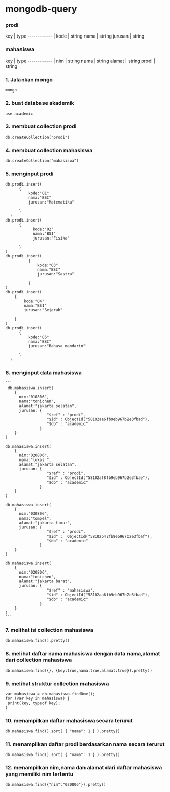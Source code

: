   # mongodb-query

  ### prodi

  key | type
  ------------ |
  kode | string
  nama | string
  jurusan | string

  ### mahasiswa

  key | type
  ------------ |
  nim | string
  nama | string
  alamat | string
  prodi | string

  ### 1.  Jalankan mongo
  
  ```
  mongo
  ```

  ### 2.  buat database akademik

  ```
  use academic
  ```

  ### 3.  membuat collection prodi

  ```
  db.createCollection("prodi")
  ```

  ### 4.  membuat collection mahasiswa

  ```
  db.createCollection("mahasiswa")
  ```

  ### 5.  menginput prodi

  ```
  db.prodi.insert(
        {
            kode:"01"
            nama:"BSI"
            jurusan:"Matematika"

        }
    )
db.prodi.insert(
        {
              kode:"02"
              nama:"BSI"
              jurusan:"Fisika"

        }
  )
  db.prodi.insert(
            {
                kode:"03"
                nama:"BSI"
                jurusan:"Sastra"

            }
  )
db.prodi.insert(
      {
          kode:"04"
          nama:"BSI"
          jurusan:"Sejarah"

      }
  )
  db.prodi.insert(
        {
            kode:"05"
            nama:"BSI"
            jurusan:"Bahasa mandarin"

        }
    )
  ```

  ### 6.  menginput data mahasiswa

    ```
     db.mahasiswa.insert(
        {
          nim:"010806",
          nama:"tonichen",
          alamat:"jakarta selatan",
          jurusan: {
                      "$ref" : "prodi",
                      "$id" : ObjectId("58102aa6fb9eb967b2e3fbad"),
                      "$db" : "academic"
                   }
        }
    )

    db.mahasiswa.insert(
        {
          nim:"020806",
          nama:"lukas ",
          alamat:"jakarta selatan",
          jurusan: {
                      "$ref" : "prodi",
                      "$id" : ObjectId("58102af8fb9eb967b2e3fbae"),
                      "$db" : "academic"
                   }
        }
    )

    db.mahasiswa.insert(
        {
          nim:"030806",
          nama:"tompel",
          alamat:"jakarta timur",
          jurusan: {
                      "$ref" : "prodi",
                      "$id" :  ObjectId("58102b42fb9eb967b2e3fbaf"),
                      "$db" : "academic"
                   }
        }
    )

    db.mahasiswa.insert(
        {
          nim:"020806",
          nama:"tonichen",
          alamat:"jakarta barat",
          jurusan: {
                      "$ref" : "mahasiswa",
                      "$id" : ObjectId("58102aa6fb9eb967b2e3fbad"),
                      "$db" : "academic"
                   }
        }
    )
    ```

  ### 7. melihat isi collection mahasiswa


  ```
  db.mahasiswa.find().pretty()
  ```

  ### 8.  melihat daftar nama mahasiswa dengan data nama,alamat dari collection mahasiswa

  ```
  db.mahasiswa.find({}, {key:true,nama:true,alamat:true}).pretty()
  ```

  ### 9. melihat struktur collection mahasiswa

  ```
  var mahasiswa = db.mahasiswa.findOne();
  for (var key in mahasiswa) {
   print(key, typeof key);
  }
  ```

  ### 10.  menampilkan daftar mahasiswa secara terurut

  ```
  db.mahasiswa.find().sort( { "nama": 1 } ).pretty()
  ```

  ### 11. menampilkan daftar prodi berdasarkan nama secara terurut

  ```
  db.mahasiswa.find().sort( { "nama": 1 } ).pretty()
  ```

  ### 12. menampilkan nim,nama dan alamat dari daftar mahasiswa yang memiliki nim tertentu

  ```
  db.mahasiswa.find({"nim":"020806"}).pretty()
  ```
